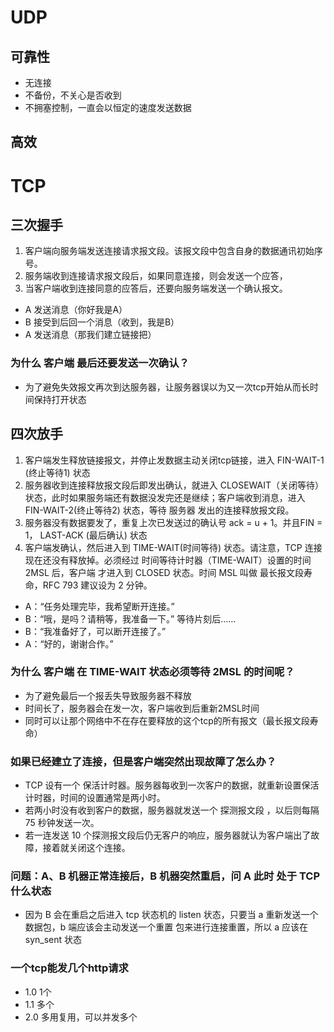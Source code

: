# UDP
## 可靠性
- 无连接
- 不备份，不关心是否收到
- 不拥塞控制，一直会以恒定的速度发送数据
## 高效


# TCP
## 三次握手
1. 客户端向服务端发送连接请求报文段。该报文段中包含自身的数据通讯初始序号。
2. 服务端收到连接请求报文段后，如果同意连接，则会发送一个应答，
3. 当客户端收到连接同意的应答后，还要向服务端发送一个确认报文。
- A 发送消息（你好我是A）
- B 接受到后回一个消息（收到，我是B）
- A 发送消息（那我们建立链接把）
### 为什么 客户端 最后还要发送一次确认？
- 为了避免失效报文再次到达服务器，让服务器误以为又一次tcp开始从而长时间保持打开状态   

## 四次放手
1. 客户端发生释放链接报文，并停止发数据主动关闭tcp链接，进入 FIN-WAIT-1 (终止等待1) 状态
2. 服务器收到连接释放报文段后即发出确认，就进入 CLOSEWAIT（关闭等待）状态，此时如果服务端还有数据没发完还是继续；客户端收到消息，进入 FIN-WAIT-2(终止等待2) 状态，等待 服务器 发出的连接释放报文段。
3. 服务器没有数据要发了，重复上次已发送过的确认号 ack = u + 1。并且FIN = 1， LAST-ACK (最后确认) 状态
4. 客户端发确认，然后进入到 TIME-WAIT(时间等待) 状态。请注意，TCP 连接现在还没有释放掉。必须经过 时间等待计时器（TIME-WAIT）设置的时间 2MSL 后，客户端 才进入到 CLOSED 状态。时间 MSL 叫做 最长报文段寿命，RFC 793 建议设为 2 分钟。

- A：“任务处理完毕，我希望断开连接。”
- B：“哦，是吗？请稍等，我准备一下。”
等待片刻后……
- B：“我准备好了，可以断开连接了。”
- A：“好的，谢谢合作。”


### 为什么 客户端 在 TIME-WAIT 状态必须等待 2MSL 的时间呢？
- 为了避免最后一个报丢失导致服务器不释放
- 时间长了，服务器会在发一次，客户端收到后重新2MSL时间
- 同时可以让那个网络中不在存在要释放的这个tcp的所有报文（最长报文段寿命）
  
### 如果已经建立了连接，但是客户端突然出现故障了怎么办？
- TCP 设有一个 保活计时器。服务器每收到一次客户的数据，就重新设置保活计时器，时间的设置通常是两小时。
- 若两小时没有收到客户的数据，服务器就发送一个 探测报文段 ，以后则每隔 75 秒钟发送一次。
- 若一连发送 10 个探测报文段后仍无客户的响应，服务器就认为客户端出了故障，接着就关闭这个连接。

### 问题：A、B 机器正常连接后，B 机器突然重启，问 A 此时 处于 TCP 什么状态
- 因为 B 会在重启之后进入 tcp 状态机的 listen 状态，只要当 a 重新发送一个数据包，b 端应该会主动发送一个重置 包来进行连接重置，所以 a 应该在 syn_sent 状态

### 一个tcp能发几个http请求
- 1.0 1个
- 1.1 多个
- 2.0 多用复用，可以并发多个
